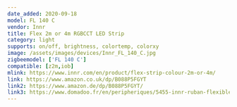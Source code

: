 ```yaml
---
date_added: 2020-09-18
model: FL 140 C
vendor: Innr
title: Flex 2m or 4m RGBCCT LED Strip
category: light
supports: on/off, brightness, colortemp, colorxy
image: /assets/images/devices/Innr_FL_140_C.jpg
zigbeemodel: ['FL 140 C']
compatible: [z2m,iob]
mlink: https://www.innr.com/en/product/flex-strip-colour-2m-or-4m/
link: https://www.amazon.co.uk/dp/B088P5FGYT
link2: https://www.amazon.de/dp/B088P5FGYT/
link3: https://www.domadoo.fr/en/peripheriques/5455-innr-ruban-flexible-indoor-couleur-4m-couleur-et-blanc-variable-2000k-a-6500k-8718781552725.html
---
```

